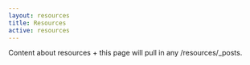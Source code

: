 ```yaml
---
layout: resources
title: Resources
active: resources
---
```

Content about resources + this page will pull in any /resources/_posts.

